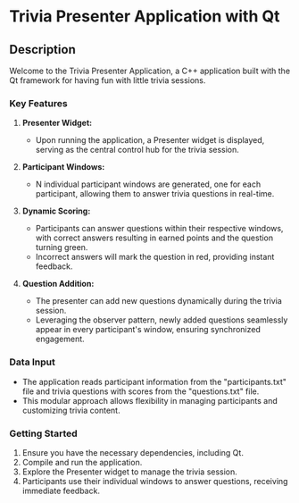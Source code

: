# Trivia Presenter Application with Qt

## Description

Welcome to the Trivia Presenter Application, a C++ application built with the Qt framework for having fun with little trivia sessions.

### Key Features

1. **Presenter Widget:**
   - Upon running the application, a Presenter widget is displayed, serving as the central control hub for the trivia session.

2. **Participant Windows:**
   - N individual participant windows are generated, one for each participant, allowing them to answer trivia questions in real-time.

3. **Dynamic Scoring:**
   - Participants can answer questions within their respective windows, with correct answers resulting in earned points and the question turning green.
   - Incorrect answers will mark the question in red, providing instant feedback.

4. **Question Addition:**
   - The presenter can add new questions dynamically during the trivia session.
   - Leveraging the observer pattern, newly added questions seamlessly appear in every participant's window, ensuring synchronized engagement.

### Data Input

- The application reads participant information from the "participants.txt" file and trivia questions with scores from the "questions.txt" file.
- This modular approach allows flexibility in managing participants and customizing trivia content.

### Getting Started

1. Ensure you have the necessary dependencies, including Qt.
2. Compile and run the application.
3. Explore the Presenter widget to manage the trivia session.
4. Participants use their individual windows to answer questions, receiving immediate feedback.
